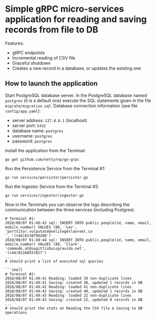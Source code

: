 # Simple gRPC micro-services application for reading and saving records from file to DB

Features:

* gRPC endpoints
* Incremental reading of CSV file
* Graceful shutdown
* Creates a new record in a database, or updates the existing one


## How to launch the application

Start PostgreSQL database server. In the PostgreSQL database named `postgres` (it is a default one) execute the SQL statements given in the file `migrate/migration.sql`.
Database connection information (see file `config/app.yaml`):
* server address: `127.0.0.1` (localhost)
* server port: `5432`
* database name: `postgres`
* username: `postgres`
* password: `postgres`

Install the application from the Terminal:
```shell
go get github.com/nettyrnp/go-grpc
```

Run the Persistence Service from the Terminal #1:
```shell
go run services/persistor/persistor.go
```

Run the Ingestor Service from the Terminal #2:
```shell
go run services/ingestor/ingestor.go
```

Now in the Terminals you can observe the logs describing the communication between the three services (including Postgres):

```shell
# Terminal #1:
2018/08/07 01:49:43 sql: INSERT INTO public.people(id, name, email, mobile_number) VALUES (88, 'Lev', 'porttitor.vulputate@velitegetlaoreet.ca
', '(+44)0138796288')
2018/08/07 01:49:44 sql: INSERT INTO public.people(id, name, email, mobile_number) VALUES (89, 'Clark', 'commodo.at@sagittisDuisgravida.net',
'(+44)01168557827')
...
# should print a list of executed sql queries

```shell
# Terminal #2:
2018/08/07 01:49:41 Reading: loaded 39 non-duplicate lines
2018/08/07 01:49:41 Saving: created 38, updated 1 records in DB
2018/08/07 01:49:42 Reading: loaded 41 non-duplicate lines
2018/08/07 01:49:42 Saving: created 40, updated 1 records in DB
2018/08/07 01:49:43 Reading: loaded 22 non-duplicate lines
2018/08/07 01:49:43 Saving: created 22, updated 0 records in DB
...
# should print the stats on Reading the CSV file & Saving to DB operations
